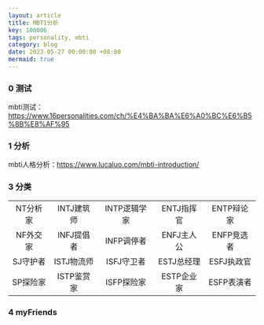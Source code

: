 ```yaml
---
layout: article
title: MBTI分析
key: 100006
tags: personality, mbti
category: blog
date: 2023-05-27 00:00:00 +08:00
mermaid: true
---
```


### 0 测试
mbti测试：https://www.16personalities.com/ch/%E4%BA%BA%E6%A0%BC%E6%B5%8B%E8%AF%95

### 1 分析
mbti人格分析：https://www.lucaluo.com/mbti-introduction/

### 3 分类


|         |        |        |        |        |
| :-----: | :----: | :----: | :----: | :----: |
| NT分析家 | INTJ建筑师 | INTP逻辑学家 | ENTJ指挥官 | ENTP辩论家 |
| NF外交家 | INFJ提倡者 | INFP调停者 | ENFJ主人公 | ENFP竞选者 |
| SJ守护者 | ISTJ物流师 | ISFJ守卫者 | ESTJ总经理 | ESFJ执政官 |
| SP探险家 | ISTP鉴赏家 | ISFP探险家 | ESTP企业家 | ESFP表演者 |

### 4 myFriends


